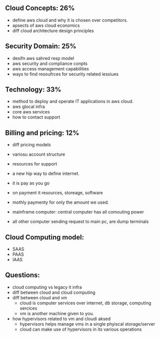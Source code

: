 ## Cloud Concepts: 26%
- define aws cloud and why it is chosen over competitors.
- apsects of aws cloud economics
- diff cloud architecture design principles
## Security Domain: 25%
- desifn aws sahred resp model
- aws security and compliance conpts
- aws access management capabilities
- ways to find resoufrces for security related iessiues
## Technology: 33%
- method to deploy and operate IT applications in aws cloud.
- aws glocal infra
- core aws services
- how to contact support
## Billing and pricing: 12%
- diff pricing models
- variosu account structure
- resources for support


- a new hip way to define internet.
- it is pay as you go
- on payment it resources, storeage, software
- mothly paymenty for only the amount we used.
- mainframe computer: central computer has all comouting power
- all other computer sending request to main pc, are dump terminals

## Cloud Computing model:
- SAAS
- PAAS
- IAAS


## Questions:
- cloud computing vs legacy it infra
- diff between cloud and cloud computing
- diff between cloud and vm
	- cloud is computer services over internet, db storage, computing sercices 
	- vm is another machine given to you.
- how hypervisors related to vm and cloudi aksed 
	- hypervisors helps manage vms in a single phyiscal storage/server
	- cloud can make use of hypervisors in its various operations